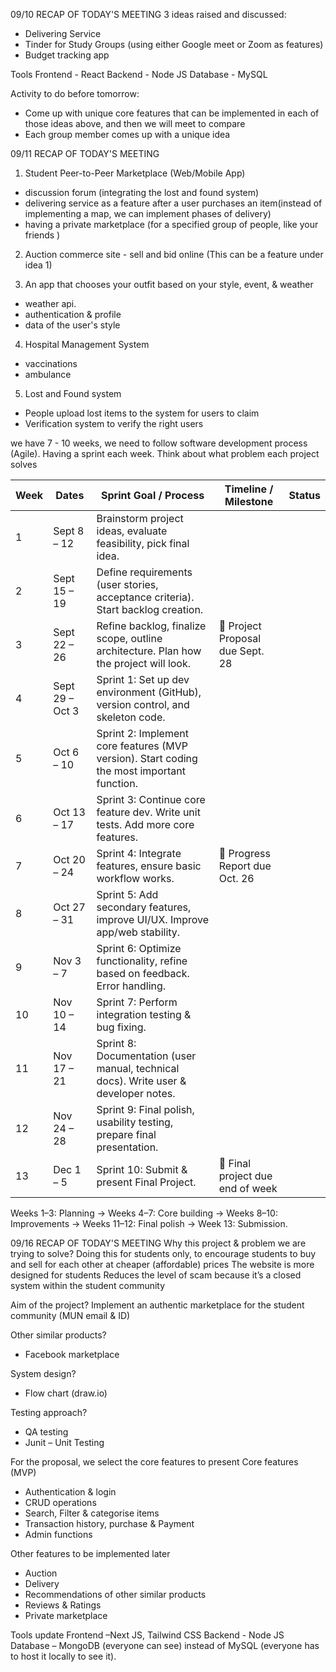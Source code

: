 09/10
RECAP OF TODAY'S MEETING
3 ideas raised and discussed:
- Delivering Service 
- Tinder for Study Groups (using either Google meet or Zoom as features)
- Budget tracking app

Tools
Frontend - React
Backend - Node JS
Database - MySQL

Activity to do before tomorrow:
- Come up with unique core features that can be implemented in each of those ideas above, and then we will meet to compare
- Each group member comes up with a unique idea


09/11
RECAP OF TODAY'S MEETING
1. Student Peer-to-Peer Marketplace (Web/Mobile App)
- discussion forum (integrating the lost and found system)
- delivering service as a feature after a user purchases an item(instead of implementing a map, we can implement phases of delivery)
- having a private marketplace (for a specified group of people, like your friends )

2. Auction commerce site - sell and bid online (This can be a feature under idea 1)

3.  An app that chooses your outfit based on your style, event, & weather
- weather api.
- authentication & profile
- data of the user's style
 

4. Hospital Management System
- vaccinations
- ambulance

5. Lost and Found system
- People upload lost items to the system for users to claim
- Verification system to verify the right users 



we have 7 - 10 weeks, we need to follow software development process (Agile). Having a sprint each week.
Think about what problem each project solves






| Week | Dates         | Sprint Goal / Process                                                                 | Timeline / Milestone                  | Status |
|------|---------------|----------------------------------------------------------------------------------------|----------------------------------------|--------|
| 1    | Sept 8 – 12   | Brainstorm project ideas, evaluate feasibility, pick final idea.                      |                                        |        |
| 2    | Sept 15 – 19  | Define requirements (user stories, acceptance criteria). Start backlog creation.       |                                        |        |
| 3    | Sept 22 – 26  | Refine backlog, finalize scope, outline architecture. Plan how the project will look. | 📌 Project Proposal due Sept. 28       |        |
| 4    | Sept 29 – Oct 3 | Sprint 1: Set up dev environment (GitHub), version control, and skeleton code.       |                                        |        |
| 5    | Oct 6 – 10    | Sprint 2: Implement core features (MVP version). Start coding the most important function. |                                   |        |
| 6    | Oct 13 – 17   | Sprint 3: Continue core feature dev. Write unit tests. Add more core features.        |                                        |        |
| 7    | Oct 20 – 24   | Sprint 4: Integrate features, ensure basic workflow works.                            | 📌 Progress Report due Oct. 26         |        |
| 8    | Oct 27 – 31   | Sprint 5: Add secondary features, improve UI/UX. Improve app/web stability.           |                                        |        |
| 9    | Nov 3 – 7     | Sprint 6: Optimize functionality, refine based on feedback. Error handling.           |                                        |        |
| 10   | Nov 10 – 14   | Sprint 7: Perform integration testing & bug fixing.                                   |                                        |        |
| 11   | Nov 17 – 21   | Sprint 8: Documentation (user manual, technical docs). Write user & developer notes.  |                                        |        |
| 12   | Nov 24 – 28   | Sprint 9: Final polish, usability testing, prepare final presentation.                 |                                        |        |
| 13   | Dec 1 – 5     | Sprint 10: Submit & present Final Project.                                            | 📌 Final project due end of week       |        |



Weeks 1–3: Planning → Weeks 4–7: Core building → Weeks 8–10: Improvements → Weeks 11–12: Final polish → Week 13: Submission.


09/16
RECAP OF TODAY'S MEETING
Why this project & problem we are trying to solve?
Doing this for students only, to encourage students to buy and sell for each other at cheaper (affordable) prices
The website is more designed for students 
Reduces the level of scam because it’s a closed system within the student community 

Aim of the project?
Implement an authentic marketplace for the student community (MUN email & ID)

Other similar products?
- Facebook marketplace 

System design? 
-	Flow chart  (draw.io)

Testing approach?
-	QA testing
-	Junit – Unit Testing 

For the proposal, we select the core features to present 
Core features (MVP)
-	Authentication & login
-	CRUD operations
-	Search, Filter & categorise items
-	Transaction history, purchase & Payment 
-	Admin functions

Other features to be implemented later
-	Auction
-	Delivery 
-	Recommendations of other similar products
-	Reviews & Ratings
-	Private marketplace 

Tools update
Frontend –Next JS, Tailwind CSS
Backend - Node JS
Database – MongoDB (everyone can see) instead of MySQL (everyone has to host it locally to see it).





